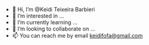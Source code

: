 - 👋 Hi, I’m @Keidi Teixeira Barbieri
- 👀 I’m interested in ...
- 🌱 I’m currently learning ...
- 💞️ I’m looking to collaborate on ...
- 📫 You can reach me by email keidifofa@gmail.com

<!---
Keidi-Teixeira/Keidi-Teixeira is a ✨ special ✨ repository because its `README.md` (this file) appears on your GitHub profile.
You can click the Preview link to take a look at your changes.
--->

